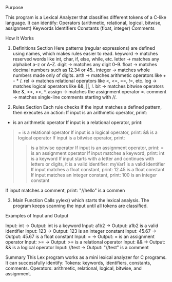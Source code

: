 Purpose

This program is a Lexical Analyzer that classifies different tokens of a C-like language. It can identify:
Operators (arithmetic, relational, logical, bitwise, assignment)
Keywords
Identifiers
Constants (float, integer)
Comments

How It Works

1. Definitions Section
Here patterns (regular expressions) are defined using names, which makes rules easier to read.
keyword → matches reserved words like int, char, if, else, while, etc.
letter → matches any alphabet a–z or A–Z.
digit → matches any digit 0–9.
float → matches decimal numbers such as 12.34 or 45..
integer → matches whole numbers made only of digits.
arth → matches arithmetic operators like + - * /.
rel → matches relational operators like <, <=, ==, !=, etc.
log → matches logical operators like &&, ||, !.
bit → matches bitwise operators like &, <<, >>, ^.
assign → matches the assignment operator =.
comment → matches single-line comments starting with //.

2. Rules Section
Each rule checks if the input matches a defined pattern, then executes an action:
If input is an arithmetic operator, print:
+ is an arithmetic operator If input is a relational operator, print:
>= is a relational operator If input is a logical operator, print:
&& is a logical operator
If input is a bitwise operator, print:
>> is a bitwise operator
If input is an assignment operator, print:
= is an assignment operator
If input matches a keyword, print:
int is a keyword
If input starts with a letter and continues with letters or digits, it is a valid identifier:
myVar1 is a valid identifier
If input matches a float constant, print:
12.45 is a float constant
If input matches an integer constant, print:
100 is an integer constant

If input matches a comment, print:
"//hello" is a commen

3. Main Function
Calls yylex() which starts the lexical analysis.
The program keeps scanning the input until all tokens are classified.

Examples of Input and Output

Input: int → Output: int is a keyword
Input: a1b2 → Output: a1b2 is a valid identifier
Input: 123 → Output: 123 is an integer constant
Input: 45.67 → Output: 45.67 is a float constant
Input: = → Output: = is an assignment operator
Input: >= → Output: >= is a relational operator
Input: && → Output: && is a logical operator
Input: //test → Output: "//test" is a comment

Summary
This Lex program works as a mini lexical analyzer for C programs. It can successfully identify:
Tokens: keywords, identifiers, constants, comments.
Operators: arithmetic, relational, logical, bitwise, and assignment.

